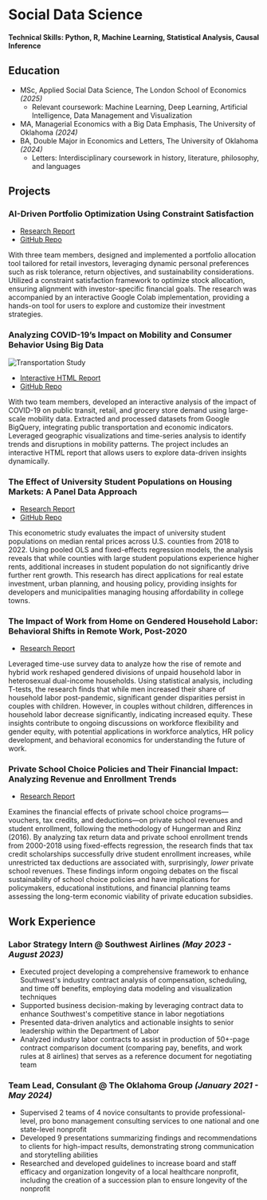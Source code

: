 # Social Data Science
#### Technical Skills: Python, R, Machine Learning, Statistical Analysis, Causal Inference

## Education
* MSc, Applied Social Data Science, The London School of Economics *(2025)*
  * Relevant coursework: Machine Learning, Deep Learning, Artificial Intelligence, Data Management and Visualization
* MA, Managerial Economics with a Big Data Emphasis, The University of Oklahoma *(2024)*
* BA, Double Major in Economics and Letters, The University of Oklahoma *(2024)*
  * Letters: Interdisciplinary coursework in history, literature, philosophy, and languages

## Projects
### AI-Driven Portfolio Optimization Using Constraint Satisfaction
- [Research Report](/projects/AIProject.pdf)
- [GitHub Repo](https://github.com/juliedawkins/ai-stock-portfolio)

With three team members, designed and implemented a portfolio allocation tool tailored for retail investors, leveraging dynamic personal preferences such as risk tolerance, return objectives, and sustainability considerations. Utilized a constraint satisfaction framework to optimize stock allocation, ensuring alignment with investor-specific financial goals. The research was accompanied by an interactive Google Colab implementation, providing a hands-on tool for users to explore and customize their investment strategies.

### Analyzing COVID-19’s Impact on Mobility and Consumer Behavior Using Big Data
![Transportation Study](/assets/station_changes.jpeg)
- [Interactive HTML Report](/projects/CovidTransportation.html)
- [GitHub Repo](https://github.com/juliedawkins/covid-transportation-mobility/)

With two team members, developed an interactive analysis of the impact of COVID-19 on public transit, retail, and grocery store demand using large-scale mobility data. Extracted and processed datasets from Google BigQuery, integrating public transportation and economic indicators. Leveraged geographic visualizations and time-series analysis to identify trends and disruptions in mobility patterns. The project includes an interactive HTML report that allows users to explore data-driven insights dynamically.

### The Effect of University Student Populations on Housing Markets: A Panel Data Approach
- [Research Report](/projects/HousingProject.pdf)
- [GitHub Repo](https://github.com/juliedawkins/5253_FinalProject)

This econometric study evaluates the impact of university student populations on median rental prices across U.S. counties from 2018 to 2022. Using pooled OLS and fixed-effects regression models, the analysis reveals that while counties with large student populations experience higher rents, additional increases in student population do not significantly drive further rent growth. This research has direct applications for real estate investment, urban planning, and housing policy, providing insights for developers and municipalities managing housing affordability in college towns.

### The Impact of Work from Home on Gendered Household Labor: Behavioral Shifts in Remote Work, Post-2020
- [Research Report](/projects/GenderGap.pdf)

Leveraged time-use survey data to analyze how the rise of remote and hybrid work reshaped gendered divisions of unpaid household labor in heterosexual dual-income households. Using statistical analysis, including T-tests, the research finds that while men increased their share of household labor post-pandemic, significant gender disparities persist in couples with children. However, in couples without children, differences in household labor decrease significantly, indicating increased equity. These insights contribute to ongoing discussions on workforce flexibility and gender equity, with potential applications in workforce analytics, HR policy development, and behavioral economics for understanding the future of work.

### Private School Choice Policies and Their Financial Impact: Analyzing Revenue and Enrollment Trends
- [Research Report](/projects/SchoolSubsidies.pdf)

Examines the financial effects of private school choice programs—vouchers, tax credits, and deductions—on private school revenues and student enrollment, following the methodology of Hungerman and Rinz (2016). By analyzing tax return data and private school enrollment trends from 2000-2018 using fixed-effects regression, the research finds that tax credit scholarships successfully drive student enrollment increases, while unrestricted tax deductions are associated with, surprisingly, *lower* private school revenues. These findings inform ongoing debates on the fiscal sustainability of school choice policies and have implications for policymakers, educational institutions, and financial planning teams assessing the long-term economic viability of private education subsidies.

## Work Experience
### Labor Strategy Intern @ Southwest Airlines *(May 2023 - August 2023)*
* Executed project developing a comprehensive framework to enhance Southwest's industry contract analysis of compensation, scheduling, and time off benefits, employing data modeling and visualization techniques 
* Supported business decision-making by leveraging contract data to enhance Southwest's competitive stance in labor negotiations
* Presented data-driven analytics and actionable insights to senior leadership within the Department of Labor
* Analyzed industry labor contracts to assist in production of 50+-page contract comparison document (comparing pay, benefits, and work rules at 8 airlines) that serves as a reference document for negotiating team

### Team Lead, Consulant @ The Oklahoma Group *(January 2021 - May 2024)*
* Supervised 2 teams of 4 novice consultants to provide professional-level, pro bono management consulting services to one national and one state-level nonprofit
* Developed 9 presentations summarizing findings and recommendations to clients for high-impact results, demonstrating strong communication and storytelling abilities
* Researched and developed guidelines to increase board and staff efficacy and organization longevity of a local healthcare nonprofit, including the creation of a succession plan to ensure longevity of the nonprofit





